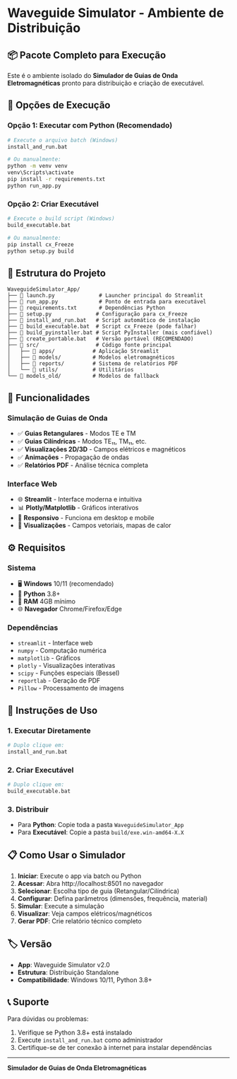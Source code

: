 # Waveguide Simulator - Ambiente de Distribuição

## 📦 **Pacote Completo para Execução**

Este é o ambiente isolado do **Simulador de Guias de Onda Eletromagnéticas** pronto para distribuição e criação de executável.

## 🚀 **Opções de Execução**

### **Opção 1: Executar com Python (Recomendado)**
```bash
# Execute o arquivo batch (Windows)
install_and_run.bat

# Ou manualmente:
python -m venv venv
venv\Scripts\activate
pip install -r requirements.txt
python run_app.py
```

### **Opção 2: Criar Executável**
```bash
# Execute o build script (Windows)
build_executable.bat

# Ou manualmente:
pip install cx_Freeze
python setup.py build
```

## 📁 **Estrutura do Projeto**

```
WaveguideSimulator_App/
├── 📄 launch.py              # Launcher principal do Streamlit
├── 📄 run_app.py             # Ponto de entrada para executável
├── 📄 requirements.txt       # Dependências Python
├── 📄 setup.py              # Configuração para cx_Freeze
├── 🔧 install_and_run.bat   # Script automático de instalação
├── 🔧 build_executable.bat  # Script cx_Freeze (pode falhar)
├── 🔧 build_pyinstaller.bat # Script PyInstaller (mais confiável)
├── 🔧 create_portable.bat   # Versão portável (RECOMENDADO)
├── 📁 src/                  # Código fonte principal
│   ├── 📁 apps/            # Aplicação Streamlit
│   ├── 📁 models/          # Modelos eletromagnéticos
│   ├── 📁 reports/         # Sistema de relatórios PDF
│   └── 📁 utils/           # Utilitários
└── 📁 models_old/          # Modelos de fallback
```

## 🎯 **Funcionalidades**

### **Simulação de Guias de Onda**
- ✅ **Guias Retangulares** - Modos TE e TM
- ✅ **Guias Cilíndricas** - Modos TE₁₁, TM₁₁, etc.
- ✅ **Visualizações 2D/3D** - Campos elétricos e magnéticos
- ✅ **Animações** - Propagação de ondas
- ✅ **Relatórios PDF** - Análise técnica completa

### **Interface Web**
- 🌐 **Streamlit** - Interface moderna e intuitiva
- 📊 **Plotly/Matplotlib** - Gráficos interativos
- 📱 **Responsivo** - Funciona em desktop e mobile
- 🎨 **Visualizações** - Campos vetoriais, mapas de calor

## ⚙️ **Requisitos**

### **Sistema**
- 🖥️ **Windows** 10/11 (recomendado)
- 🐍 **Python** 3.8+
- 💾 **RAM** 4GB mínimo
- 🌐 **Navegador** Chrome/Firefox/Edge

### **Dependências**
- `streamlit` - Interface web
- `numpy` - Computação numérica
- `matplotlib` - Gráficos
- `plotly` - Visualizações interativas
- `scipy` - Funções especiais (Bessel)
- `reportlab` - Geração de PDF
- `Pillow` - Processamento de imagens

## 🔧 **Instruções de Uso**

### **1. Executar Diretamente**
```bash
# Duplo clique em:
install_and_run.bat
```

### **2. Criar Executável**
```bash
# Duplo clique em:
build_executable.bat
```

### **3. Distribuir**
- Para **Python**: Copie toda a pasta `WaveguideSimulator_App`
- Para **Executável**: Copie a pasta `build/exe.win-amd64-X.X`

## 📋 **Como Usar o Simulador**

1. **Iniciar**: Execute o app via batch ou Python
2. **Acessar**: Abra http://localhost:8501 no navegador
3. **Selecionar**: Escolha tipo de guia (Retangular/Cilíndrica)
4. **Configurar**: Defina parâmetros (dimensões, frequência, material)
5. **Simular**: Execute a simulação
6. **Visualizar**: Veja campos elétricos/magnéticos
7. **Gerar PDF**: Crie relatório técnico completo

## 🏷️ **Versão**

- **App**: Waveguide Simulator v2.0
- **Estrutura**: Distribuição Standalone
- **Compatibilidade**: Windows 10/11, Python 3.8+

## 📞 **Suporte**

Para dúvidas ou problemas:
1. Verifique se Python 3.8+ está instalado
2. Execute `install_and_run.bat` como administrador
3. Certifique-se de ter conexão à internet para instalar dependências

---
**Simulador de Guias de Onda Eletromagnéticas**
